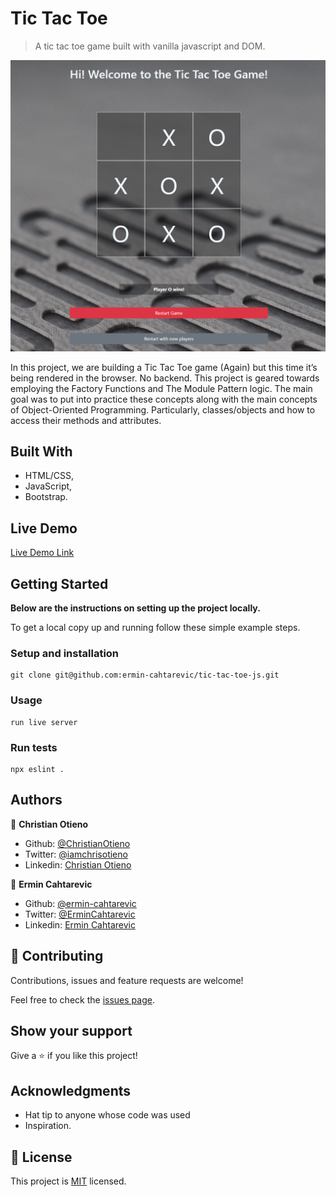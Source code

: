 # Tic Tac Toe

> A tic tac toe game built with vanilla javascript and DOM.

![screenshot](./src/img/screenshot.png)

In this project, we are building a Tic Tac Toe game (Again) but this time it’s being rendered in the browser. No backend. This project is geared towards employing the Factory Functions and The Module Pattern logic. The main goal was to put into practice these concepts along with the main concepts of Object-Oriented Programming. Particularly, classes/objects and how to access their methods and attributes.

## Built With

- HTML/CSS,
- JavaScript,
- Bootstrap.

## Live Demo

[Live Demo Link](https://raw.githack.com/ermin-cahtarevic/tic-tac-toe-js/develop/dist/index.html)

## Getting Started

**Below are the instructions on setting up the project locally.**

To get a local copy up and running follow these simple example steps.

### Setup and installation

```
git clone git@github.com:ermin-cahtarevic/tic-tac-toe-js.git
```

### Usage

```
run live server
```

### Run tests

```
npx eslint .
```

## Authors

👤 **Christian Otieno**

- Github: [@ChristianOtieno](https://github.com/ChristianOtieno)
- Twitter: [@iamchrisotieno](https://twitter.com/iamchrisotieno)
- Linkedin: [Christian Otieno](https://linkedin.com/linkedinhandle)

👤 **Ermin Cahtarevic**

- Github: [@ermin-cahtarevic](https://github.com/ermin-cahtarevic)
- Twitter: [@ErminCahtarevic](https://twitter.com/ErminCahtarevic)
- Linkedin: [Ermin Cahtarevic](https://www.linkedin.com/in/ermincahtarevic/)

## 🤝 Contributing

Contributions, issues and feature requests are welcome!

Feel free to check the [issues page](https://github.com/ermin-cahtarevic/tic-tac-toe-js/issues).

## Show your support

Give a ⭐️ if you like this project!

## Acknowledgments

- Hat tip to anyone whose code was used
- Inspiration.

## 📝 License

This project is [MIT](https://opensource.org/licenses/MIT) licensed.

